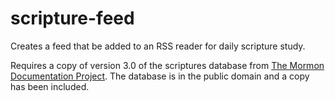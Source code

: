 scripture-feed
==============

Creates a feed that be added to an RSS reader for daily scripture study.

Requires a copy of version 3.0 of the scriptures database from [The
Mormon Documentation Project](http://scriptures.nephi.org/). The
database is in the public domain and a copy has been included.
